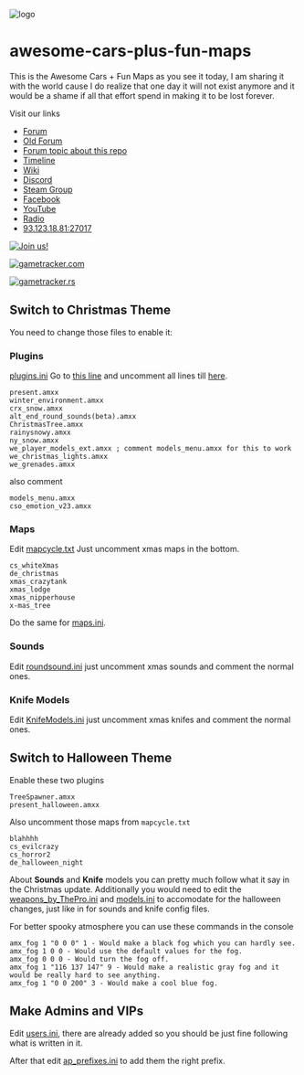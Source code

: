 ![logo](https://i.imgur.com/mnAusIC.png)

# awesome-cars-plus-fun-maps
This is the Awesome Cars + Fun Maps as you see it today, I am sharing it with the world cause I do realize that one day it will not exist anymore and it would be a shame if all that effort spend in making it to be lost forever.

Visit our links
* [Forum](http://awesomecs.epizy.com/)
* [Old Forum](https://www.tapatalk.com/groups/awesomecs/)
* [Forum topic about this repo](http://awesomecs.epizy.com/viewtopic.php?f=2&t=1504)
* [Timeline](https://awesomecars-timeline.netlify.com/)
* [Wiki](https://awesomecars-wiki.netlify.com/)
* [Discord](https://discord.gg/aVUVup9)
* [Steam Group](https://steamcommunity.com/groups/awesomecars)
* [Facebook](https://www.facebook.com/awesomecarscs/)
* [YouTube](https://www.youtube.com/watch?v=8Mf8ZUnfMkA&list=PLRjQLmPQzOiHFQB0HW6FeURc_UH9UajA4)
* [Radio](https://zeno.fm/syntrwave/)
* [93.123.18.81:27017](steam://connect/93.123.18.81:27017)

[![Join us!](https://i.imgur.com/guPatOw.png)](steam://connect/93.123.18.81:27017)


[![gametracker.com](https://cache.gametracker.com/server_info/93.123.18.81:27017/b_560_95_1.png)](https://www.gametracker.com/server_info/93.123.18.81:27017/)

[![gametracker.rs](https://banners.gametracker.rs/93.123.18.81:27017/small/blue/banner.jpg)](https://www.gametracker.rs/server_info/93.123.18.81:27017)

## Switch to Christmas Theme
You need to change those files to enable it:

### Plugins
[plugins.ini](https://github.com/Arxero/awesome-cars-plus-fun-maps/blob/master/cstrike/addons/amxmodx/configs/plugins.ini)
Go to [this line](https://github.com/Arxero/awesome-cars-plus-fun-maps/blob/7785c5a1ff57b610bafe34369d43eaddd3c2619a/cstrike/addons/amxmodx/configs/plugins.ini#L145) and uncomment all lines till [here](https://github.com/Arxero/awesome-cars-plus-fun-maps/blob/7785c5a1ff57b610bafe34369d43eaddd3c2619a/cstrike/addons/amxmodx/configs/plugins.ini#L156).

    present.amxx
    winter_environment.amxx
    crx_snow.amxx
    alt_end_round_sounds(beta).amxx
    ChristmasTree.amxx
    rainysnowy.amxx
    ny_snow.amxx
    we_player_models_ext.amxx ; comment models_menu.amxx for this to work 
    we_christmas_lights.amxx
    we_grenades.amxx
  
also comment 

    models_menu.amxx
    cso_emotion_v23.amxx

### Maps
Edit [mapcycle.txt](https://github.com/Arxero/awesome-cars-plus-fun-maps/blob/master/cstrike/mapcycle.txt) Just uncomment xmas maps in the bottom.

    cs_whiteXmas
    de_christmas
    xmas_crazytank
    xmas_lodge
    xmas_nipperhouse
    x-mas_tree

Do the same for [maps.ini](https://github.com/Arxero/awesome-cars-plus-fun-maps/blob/master/cstrike/addons/amxmodx/configs/maps.ini).

### Sounds
Edit [roundsound.ini](https://github.com/Arxero/awesome-cars-plus-fun-maps/blob/master/cstrike/addons/amxmodx/configs/roundsound.ini) just uncomment xmas sounds and comment the normal ones.

### Knife Models
Edit [KnifeModels.ini](https://github.com/Arxero/awesome-cars-plus-fun-maps/blob/master/cstrike/addons/amxmodx/configs/KnifeModels.ini) just uncomment xmas knifes and comment the normal ones.


## Switch to Halloween Theme
Enable these two plugins

    TreeSpawner.amxx
    present_halloween.amxx

Also uncomment those maps from `mapcycle.txt`

    blahhhh
    cs_evilcrazy
    cs_horror2
    de_halloween_night

About **Sounds** and **Knife** models you can pretty much follow what it say in the Christmas update.
Additionally you would need to edit the [weapons_by_ThePro.ini](https://github.com/Arxero/awesome-cars-plus-fun-maps/blob/master/cstrike/addons/amxmodx/configs/weapons_by_ThePro.ini) and [models.ini](https://github.com/Arxero/awesome-cars-plus-fun-maps/blob/master/cstrike/addons/amxmodx/configs/models.ini) to accomodate for the halloween changes, just like in for sounds and knife config files.

For better spooky atmosphere you can use these commands in the console

    amx_fog 1 "0 0 0" 1 - Would make a black fog which you can hardly see.
    amx_fog 1 0 0 - Would use the default values for the fog.
    amx_fog 0 0 0 - Would turn the fog off.
    amx_fog 1 "116 137 147" 9 - Would make a realistic gray fog and it would be really hard to see anything.
    amx_fog 1 "0 0 200" 3 - Would make a cool blue fog.

## Make Admins and VIPs
Edit [users.ini](https://github.com/Arxero/awesome-cars-plus-fun-maps/blob/master/cstrike/addons/amxmodx/configs/users.ini), there are already added so you should be just fine following what is written in it.


After that edit [ap_prefixes.ini](https://github.com/Arxero/awesome-cars-plus-fun-maps/blob/master/cstrike/addons/amxmodx/configs/ap_prefixes.ini) to add them the right prefix.
